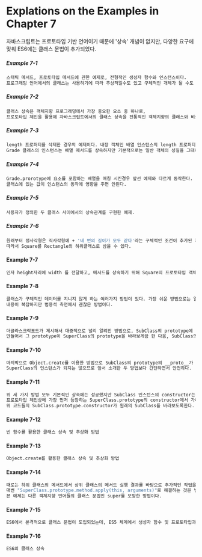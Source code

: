 # Explations on the Examples in Chapter 7

자바스크립트는 프로토타입 기반 언어이기 때문에 '상속' 개념이 없지만, 다양한 요구에 맞춰 ES6에는 클래스 문법이 추가되었다.


##### Example 7-1
```bash
스태틱 메서드, 프로토타입 메서드에 관한 예제로, 전형적인 생성자 함수와 인스턴스이다. 
프로그래밍 언어에서의 클래스는 사용하기에 따라 추상적일수도 있고 구체적인 개체가 될 수도 있다.
```

##### Example 7-2
```bash
클래스 상속은 객체지향 프로그래밍에서 가장 중요한 요소 중 하나로,
프로토타입 체인을 활용헤 자바스크립트에서의 클래스 상속을 전통적인 객체지향의 클래스와 비슷한 형태로 구현한다.
```

##### Example 7-3
```bash
length 프로퍼티를 삭제한 경우의 예제이다. 내장 객체인 배열 인스턴스의 length 프로퍼티는 configurable 속성이 false라서 삭제가 불가능하지만,
Grade 클래스의 인스턴스는 배열 메서드를 상속하지만 기본적으로는 일반 객체의 성질을 그대로 지니므로 삭제가 가능해서 문제가 된다.
```

##### Example 7-4
```bash
Grade.prorotype에 요소를 포함하는 배열을 매칭 시킨경우 앞선 예제와 다르게 동작한다. 
클래스에 있는 값이 인스턴스의 동작에 영향을 주면 안된다.
```

##### Example 7-5
```bash
사용자가 정의한 두 클래스 사이에서의 상속관계를 구현한 예제.
```

##### Example 7-6
```bash
원래부터 정사각형은 직사각형에 + '네 변의 길이가 모두 같다'라는 구체적인 조건이 추가된 개념이다. 
따라서 Square를 Rectangle의 하위클래스로 삼을 수 있다. 
```

#### Example 7-7
```bash
인자 height자리에 width 를 전달하고, 메서드를 상속하기 위해 Square의 프로토타입 객체에 Rectangle의 인스턴스를 부여했다. 
```

#### Example 7-8
```bash
클래스가 구체적인 데이터를 지니지 않게 하는 여러가지 방법이 있다. 가장 쉬운 방법으로는 일단 만들고 나서 프로퍼티들을 일일이 지우고 더는 새로운 프로퍼티를 추가하는 것이다.
내용이 복잡하지만 범용석 측면에서 괜찮은 방법이다.
```

#### Example 7-9
```bash
더글라스크락포드가 제시해서 대중적으로 널리 알려진 방법으로, SubClass의 prototype에 직접 SuperClass의 인스턴스를 할당하는 대신 아무런 프로퍼티를 생성하지 않는 빈 생성자 함수를 하나 더
만들어서 그 prototype이 SuperClass의 prototype을 바라보게끔 한 다음, SubClass의 prototype에는 Bridge의 인스턴스를 할당하게 하는 것이다.
```

#### Example 7-10
```bash
마지막으로 Object.create를 이용한 방법으로 SubClass의 prototype의 __proto__가 SuperClass의 prototpye을 바라보되, 
SuperClass의 인스턴스가 되지는 않으므로 앞서 소개한 두 방법보다 간단하면서 안전하다. 
```

#### Example 7-11
```bash
위 세 가지 방법 모두 기본적인 상속에는 성공했지만 SubClass 인스턴스의 constructor는 여전히 SuperClass를 가리키는 상태이다.
프로토타입 체인상에 가장 먼저 등장하는 SuperClass.prototype의 constructor에서 가리키는 대상, 즉 SuperClass가 출력될 뿐이다.
위 코드들의 SubClass.prototype.constructor가 원래의 SubClass를 바라보도록한다.
```

#### Example 7-12
```bash
빈 함수를 활용한 클래스 상속 및 추상화 방법
```

#### Example 7-13
```bash
Object.create를 활용한 클래스 상속 및 추상화 방법
```

#### Example 7-14
```bash
때로는 하위 클래스의 메서드에서 상위 클래스의 메서드 실행 결과를 바탕으로 추가적인 작업을 수행하고 싶을 때가 있다.
매번 "SuperClass.prototype.method.apply(this, arguments)"로 해결하는 것은 번거로운 방식이다.
본 예제는 다른 객체지향 언어들의 클래스 문법인 super를 모방한 방법이다.
```

#### Example 7-15
```bash
ES6에서 본격적으로 클래스 문법이 도입되었는데, ES5 체계에서 생성자 함수 및 프로토타입과 ES6의 문법을 비교한 예제이다.
```

#### Example 7-16
```bash
ES6의 클래스 상속
```